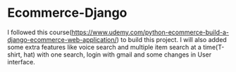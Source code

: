 # Ecommerce-Django
I followed this course(https://www.udemy.com/python-ecommerce-build-a-django-ecommerce-web-application/) to build this project. I will also added some extra features like voice search and multiple item search at a time(T-shirt, hat) with one search, login with gmail and some changes in User interface.
